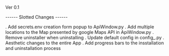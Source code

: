 Ver 0.1

------ Slotted Changes ------

. Add secrets.env creation form popup to ApiWindow.py
. Add multiple locations to the Map presented by google Maps API in ApiWindow.py
. Remove uninstaller when uninstalling
. Update default config in config_.py
. Aesthetic changes to the entire App
. Add progress bars to the insstallation and uninstallation process 
